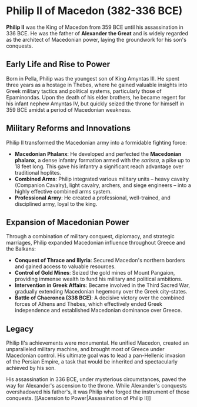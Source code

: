 # Philip II of Macedon (382-336 BCE)

**Philip II** was the King of Macedon from 359 BCE until his assassination in 336 BCE. He was the father of **Alexander the Great** and is widely regarded as the architect of Macedonian power, laying the groundwork for his son's conquests.

## Early Life and Rise to Power

Born in Pella, Philip was the youngest son of King Amyntas III. He spent three years as a hostage in Thebes, where he gained valuable insights into Greek military tactics and political systems, particularly those of Epaminondas. Upon the death of his elder brothers, he became regent for his infant nephew Amyntas IV, but quickly seized the throne for himself in 359 BCE amidst a period of Macedonian weakness.

## Military Reforms and Innovations

Philip II transformed the Macedonian army into a formidable fighting force:

*   **Macedonian Phalanx**: He developed and perfected the **Macedonian phalanx**, a dense infantry formation armed with the *sarissa*, a pike up to 18 feet long. This gave his infantry a significant reach advantage over traditional hoplites.
*   **Combined Arms**: Philip integrated various military units – heavy cavalry (Companion Cavalry), light cavalry, archers, and siege engineers – into a highly effective combined arms system.
*   **Professional Army**: He created a professional, well-trained, and disciplined army, loyal to the king.

## Expansion of Macedonian Power

Through a combination of military conquest, diplomacy, and strategic marriages, Philip expanded Macedonian influence throughout Greece and the Balkans:

*   **Conquest of Thrace and Illyria**: Secured Macedon's northern borders and gained access to valuable resources.
*   **Control of Gold Mines**: Seized the gold mines of Mount Pangaion, providing immense wealth to fund his military and political ambitions.
*   **Intervention in Greek Affairs**: Became involved in the Third Sacred War, gradually extending Macedonian hegemony over the Greek city-states.
*   **Battle of Chaeronea (338 BCE)**: A decisive victory over the combined forces of Athens and Thebes, which effectively ended Greek independence and established Macedonian dominance over Greece.

## Legacy

Philip II's achievements were monumental. He unified Macedon, created an unparalleled military machine, and brought most of Greece under Macedonian control. His ultimate goal was to lead a pan-Hellenic invasion of the Persian Empire, a task that would be inherited and spectacularly achieved by his son.

His assassination in 336 BCE, under mysterious circumstances, paved the way for Alexander's ascension to the throne. While Alexander's conquests overshadowed his father's, it was Philip who forged the instrument of those conquests. [[Ascension to Power|Assassination of Philip II]]